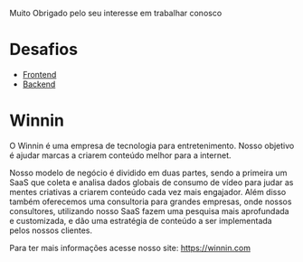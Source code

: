 Muito Obrigado pelo seu interesse em trabalhar conosco

# Desafios

* [Frontend](https://github.com/winnin/desafio/blob/master/FRONTEND.md)
* [Backend](https://github.com/winnin/desafio/blob/master/BACKEND.md)


# Winnin

O Winnin é uma empresa de tecnologia para entretenimento. Nosso objetivo é ajudar marcas a criarem conteúdo melhor para a internet. 

Nosso modelo de negócio é dividido em duas partes, sendo a primeira um SaaS que coleta e analisa dados globais de consumo de vídeo para judar as mentes criativas a criarem conteúdo cada vez mais engajador. Além disso também oferecemos uma consultoria para grandes empresas, onde nossos consultores, utilizando nosso SaaS fazem uma pesquisa mais aprofundada e customizada, e dão uma estratégia de conteúdo a ser implementada pelos nossos clientes.


Para ter mais informações acesse nosso site: https://winnin.com

